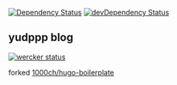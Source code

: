 [![Dependency Status](https://david-dm.org/yudppp/blog.svg?style=flat-square)](https://david-dm.org/yudppp/blog)
[![devDependency Status](https://david-dm.org/yudppp/blog/dev-status.svg?style=flat-square)](https://david-dm.org/yudppp/blog#info=devDependencies)

## yudppp blog

[![wercker status](https://app.wercker.com/status/38dfea4cd426d504c577fd1e8d14edcb/m "wercker status")](https://app.wercker.com/project/bykey/38dfea4cd426d504c577fd1e8d14edcb)

forked [1000ch/hugo-boilerplate](https://github.com/1000ch/hugo-boilerplate) 
